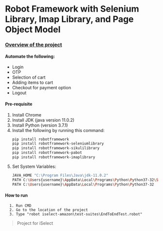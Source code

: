 # Robot Framework with Selenium Library, Imap Library, and Page Object Model
### [Overview of the project](https://github.com/mvecina25/amazon_with_robot_framework/blob/master/Overview.docx)

#### Automate the following:
- Login
- OTP
- Selection of cart
- Adding items to cart
- Checkout for payment option
- Logout

#### Pre-requisite
1. Install Chrome
2. Install JDK (java version 11.0.2)
3. Install Python (version 3.7.1)
4. Install the following by running this command: 
      ```sh
      pip install robotframework
      pip install robotframework-seleniumlibrary
      pip install robotframework-sikulilibrary
      pip install robotframework-pabot
      pip install robotframework-imaplibrary
      ```
5. Set System Variables: 
      ```sh
      JAVA_HOME "C:\Program Files\Java\jdk-11.0.2" 
      PATH C:\Users{username}\AppData\Local\Programs\Python\Python37-32\Scripts 
      PATH C:\Users{username}\AppData\Local\Programs\Python\Python37-32
      ```
#### How to run
      1. Run CMD
      2. Go to the location of the project
      3. Type "robot iselect-amazon\test-suites\EndToEndTest.robot"
      
> Project for iSelect
